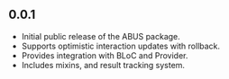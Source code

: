 ## 0.0.1

- Initial public release of the ABUS package.
- Supports optimistic interaction updates with rollback.
- Provides integration with BLoC and Provider.
- Includes mixins, and result tracking system.
